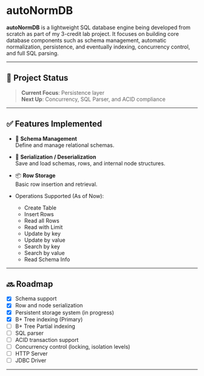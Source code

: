 # autoNormDB

**autoNormDB** is a lightweight SQL database engine being developed from scratch as part of my 3-credit lab project. It focuses on building core database components such as schema management, automatic normalization, persistence, and eventually indexing, concurrency control, and full SQL parsing.

---

## 🚧 Project Status

> **Current Focus**: Persistence layer  
> **Next Up**: Concurrency, SQL Parser, and ACID compliance

---

## ✅ Features Implemented

- 🧱 **Schema Management**  
  Define and manage relational schemas.

- 🔁 **Serialization / Deserialization**  
  Save and load schemas, rows, and internal node structures.

- 📦 **Row Storage**  
  Basic row insertion and retrieval.

- Operations Supported (As of Now):
  - Create Table
  - Insert Rows
  - Read all Rows
  - Read with Limit
  - Update by key
  - Update by value
  - Search by key
  - Search by value
  - Read Schema Info

---

## 🔜 Roadmap

- [x] Schema support
- [x] Row and node serialization
- [x] Persistent storage system (in progress)
- [x] B+ Tree indexing (Primary)
- [ ] B+ Tree Partial indexing
- [ ] SQL parser
- [ ] ACID transaction support
- [ ] Concurrency control (locking, isolation levels)
- [ ] HTTP Server
- [ ] JDBC Driver

---


